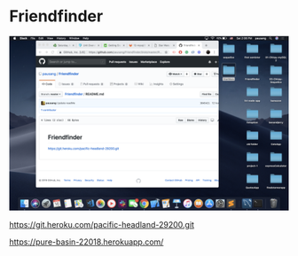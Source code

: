 # Friendfinder

![slt text](screen.png)

https://git.heroku.com/pacific-headland-29200.git

https://pure-basin-22018.herokuapp.com/
